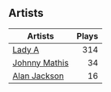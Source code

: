 ## Artists
Artists | Plays 
----- | -----: 
[Lady A](/artists/lady-a-33498) | 314
[Johnny Mathis](/artists/johnny-mathis-14581) | 34
[Alan Jackson](/artists/alan-jackson-69978) | 16

